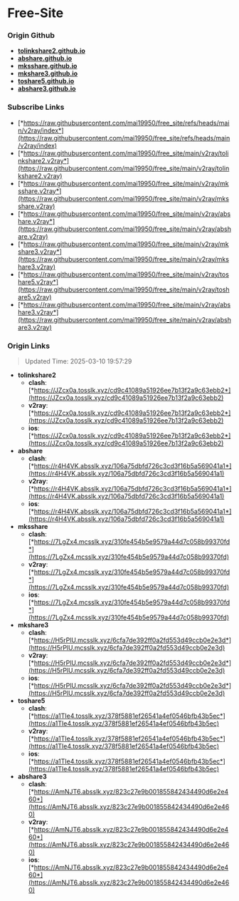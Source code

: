 # Free-Site

### Origin Github

- [**tolinkshare2.github.io**](https://github.com/tolinkshare2/tolinkshare2.github.io)
- [**abshare.github.io**](https://github.com/abshare/abshare.github.io)
- [**mksshare.github.io**](https://github.com/mksshare/mksshare.github.io)
- [**mkshare3.github.io**](https://github.com/mkshare3/mkshare3.github.io)
- [**toshare5.github.io**](https://github.com/toshare5/toshare5.github.io)
- [**abshare3.github.io**](https://github.com/abshare3/abshare3.github.io)

### Subscribe Links

- [*https://raw.githubusercontent.com/mai19950/free_site/refs/heads/main/v2ray/index*](https://raw.githubusercontent.com/mai19950/free_site/refs/heads/main/v2ray/index)
- [*https://raw.githubusercontent.com/mai19950/free_site/main/v2ray/tolinkshare2.v2ray*](https://raw.githubusercontent.com/mai19950/free_site/main/v2ray/tolinkshare2.v2ray)
- [*https://raw.githubusercontent.com/mai19950/free_site/main/v2ray/mksshare.v2ray*](https://raw.githubusercontent.com/mai19950/free_site/main/v2ray/mksshare.v2ray)
- [*https://raw.githubusercontent.com/mai19950/free_site/main/v2ray/abshare.v2ray*](https://raw.githubusercontent.com/mai19950/free_site/main/v2ray/abshare.v2ray)
- [*https://raw.githubusercontent.com/mai19950/free_site/main/v2ray/mkshare3.v2ray*](https://raw.githubusercontent.com/mai19950/free_site/main/v2ray/mkshare3.v2ray)
- [*https://raw.githubusercontent.com/mai19950/free_site/main/v2ray/toshare5.v2ray*](https://raw.githubusercontent.com/mai19950/free_site/main/v2ray/toshare5.v2ray)
- [*https://raw.githubusercontent.com/mai19950/free_site/main/v2ray/abshare3.v2ray*](https://raw.githubusercontent.com/mai19950/free_site/main/v2ray/abshare3.v2ray)

### Origin Links

> Updated Time: 2025-03-10 19:57:29

- **tolinkshare2**
  - **clash**: [*https://JZcx0a.tosslk.xyz/cd9c41089a51926ee7b13f2a9c63ebb2*](https://JZcx0a.tosslk.xyz/cd9c41089a51926ee7b13f2a9c63ebb2)
  - **v2ray**: [*https://JZcx0a.tosslk.xyz/cd9c41089a51926ee7b13f2a9c63ebb2*](https://JZcx0a.tosslk.xyz/cd9c41089a51926ee7b13f2a9c63ebb2)
  - **ios**: [*https://JZcx0a.tosslk.xyz/cd9c41089a51926ee7b13f2a9c63ebb2*](https://JZcx0a.tosslk.xyz/cd9c41089a51926ee7b13f2a9c63ebb2)
- **abshare**
  - **clash**: [*https://r4H4VK.absslk.xyz/106a75dbfd726c3cd3f16b5a569041a1*](https://r4H4VK.absslk.xyz/106a75dbfd726c3cd3f16b5a569041a1)
  - **v2ray**: [*https://r4H4VK.absslk.xyz/106a75dbfd726c3cd3f16b5a569041a1*](https://r4H4VK.absslk.xyz/106a75dbfd726c3cd3f16b5a569041a1)
  - **ios**: [*https://r4H4VK.absslk.xyz/106a75dbfd726c3cd3f16b5a569041a1*](https://r4H4VK.absslk.xyz/106a75dbfd726c3cd3f16b5a569041a1)
- **mksshare**
  - **clash**: [*https://7LgZx4.mcsslk.xyz/310fe454b5e9579a44d7c058b99370fd*](https://7LgZx4.mcsslk.xyz/310fe454b5e9579a44d7c058b99370fd)
  - **v2ray**: [*https://7LgZx4.mcsslk.xyz/310fe454b5e9579a44d7c058b99370fd*](https://7LgZx4.mcsslk.xyz/310fe454b5e9579a44d7c058b99370fd)
  - **ios**: [*https://7LgZx4.mcsslk.xyz/310fe454b5e9579a44d7c058b99370fd*](https://7LgZx4.mcsslk.xyz/310fe454b5e9579a44d7c058b99370fd)
- **mkshare3**
  - **clash**: [*https://H5rPlU.mcsslk.xyz/6cfa7de392ff0a2fd553d49ccb0e2e3d*](https://H5rPlU.mcsslk.xyz/6cfa7de392ff0a2fd553d49ccb0e2e3d)
  - **v2ray**: [*https://H5rPlU.mcsslk.xyz/6cfa7de392ff0a2fd553d49ccb0e2e3d*](https://H5rPlU.mcsslk.xyz/6cfa7de392ff0a2fd553d49ccb0e2e3d)
  - **ios**: [*https://H5rPlU.mcsslk.xyz/6cfa7de392ff0a2fd553d49ccb0e2e3d*](https://H5rPlU.mcsslk.xyz/6cfa7de392ff0a2fd553d49ccb0e2e3d)
- **toshare5**
  - **clash**: [*https://a1TIe4.tosslk.xyz/378f5881ef26541a4ef0546bfb43b5ec*](https://a1TIe4.tosslk.xyz/378f5881ef26541a4ef0546bfb43b5ec)
  - **v2ray**: [*https://a1TIe4.tosslk.xyz/378f5881ef26541a4ef0546bfb43b5ec*](https://a1TIe4.tosslk.xyz/378f5881ef26541a4ef0546bfb43b5ec)
  - **ios**: [*https://a1TIe4.tosslk.xyz/378f5881ef26541a4ef0546bfb43b5ec*](https://a1TIe4.tosslk.xyz/378f5881ef26541a4ef0546bfb43b5ec)
- **abshare3**
  - **clash**: [*https://AmNJT6.absslk.xyz/823c27e9b001855842434490d6e2e460*](https://AmNJT6.absslk.xyz/823c27e9b001855842434490d6e2e460)
  - **v2ray**: [*https://AmNJT6.absslk.xyz/823c27e9b001855842434490d6e2e460*](https://AmNJT6.absslk.xyz/823c27e9b001855842434490d6e2e460)
  - **ios**: [*https://AmNJT6.absslk.xyz/823c27e9b001855842434490d6e2e460*](https://AmNJT6.absslk.xyz/823c27e9b001855842434490d6e2e460)

